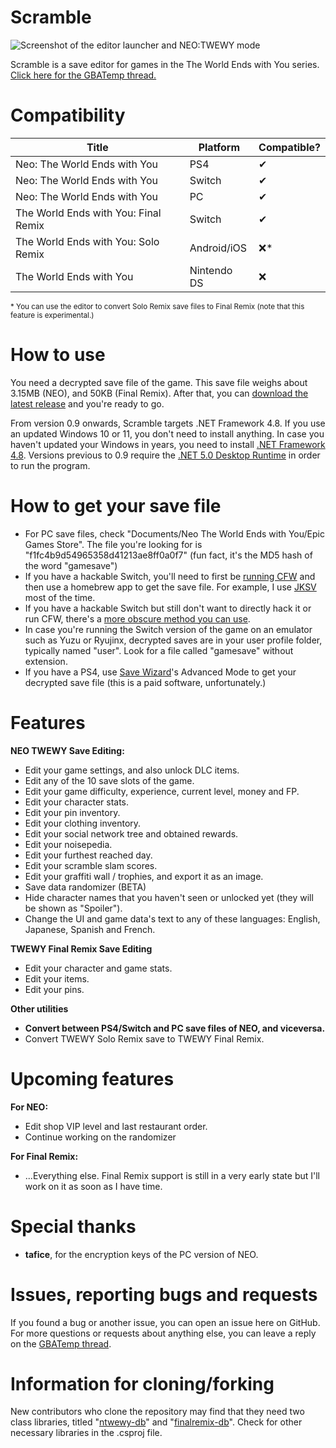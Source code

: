 # Scramble

![Screenshot of the editor launcher and NEO:TWEWY mode](https://i.imgur.com/3K6NJJX.png)

Scramble is a save editor for games in the The World Ends with You series.
[Click here for the GBATemp thread.](https://gbatemp.net/threads/scramble-neo-the-world-ends-with-you-save-editor.591780/)

# Compatibility
| Title                                | Platform    | Compatible? |
|--------------------------------------|-------------|-------------|
| Neo: The World Ends with You         | PS4         | ✔           |
| Neo: The World Ends with You         | Switch      | ✔           |
| Neo: The World Ends with You         | PC          | ✔          |
| The World Ends with You: Final Remix | Switch      | ✔           |
| The World Ends with You: Solo Remix  | Android/iOS | ❌*         |
| The World Ends with You              | Nintendo DS | ❌          |

<sub>\* You can use the editor to convert Solo Remix save files to Final Remix (note that this feature is experimental.)</sub>

# How to use
You need a decrypted save file of the game. This save file weighs about 3.15MB (NEO), and 50KB (Final Remix).
After that, you can [download the latest release](https://github.com/supremetakoyaki/Scramble/releases/) and you're ready to go.

From version 0.9 onwards, Scramble targets .NET Framework 4.8. If you use an updated Windows 10 or 11, you don't need to install anything. In case you haven't updated your Windows in years, you need to install [.NET Framework 4.8](https://dotnet.microsoft.com/download/dotnet-framework/net48).
Versions previous to 0.9 require the [.NET 5.0 Desktop Runtime](https://dotnet.microsoft.com/download/dotnet/5.0/runtime) in order to run the program. 

# How to get your save file
- For PC save files, check "Documents/Neo The World Ends with You/Epic Games Store". The file you're looking for is "f1fc4b9d54965358d41213ae8ff0a0f7" (fun fact, it's the MD5 hash of the word "gamesave")
- If you have a hackable Switch, you'll need to first be [running CFW](https://switch.homebrew.guide/) and then use a homebrew app to get the save file. For example, I use [JKSV](https://github.com/J-D-K/JKSV/releases/) most of the time. 
- If you have a hackable Switch but still don't want to directly hack it or run CFW, there's a [more obscure method you can use](https://gbatemp.net/threads/edit-ofw-clean-switch-save-data-from-nand-backup-restoring-via-fusee-gelee-payloads.541081/).
- In case you're running the Switch version of the game on an emulator such as Yuzu or Ryujinx, decrypted saves are in your user profile folder, typically named "user". Look for a file called "gamesave" without extension.
- If you have a PS4, use [Save Wizard](https://www.savewizard.net/)'s Advanced Mode to get your decrypted save file (this is a paid software, unfortunately.)

# Features
**NEO TWEWY Save Editing:**
- Edit your game settings, and also unlock DLC items.
- Edit any of the 10 save slots of the game.
- Edit your game difficulty, experience, current level, money and FP.
- Edit your character stats.
- Edit your pin inventory.
- Edit your clothing inventory.
- Edit your social network tree and obtained rewards.
- Edit your noisepedia.
- Edit your furthest reached day.
- Edit your scramble slam scores.
- Edit your graffiti wall / trophies, and export it as an image.
- Save data randomizer (BETA)
- Hide character names that you haven't seen or unlocked yet (they will be shown as "Spoiler").
- Change the UI and game data's text to any of these languages: English, Japanese, Spanish and French.

**TWEWY Final Remix Save Editing**
- Edit your character and game stats.
- Edit your items.
- Edit your pins.

**Other utilities**
- **Convert between PS4/Switch and PC save files of NEO, and viceversa.**
- Convert TWEWY Solo Remix save to TWEWY Final Remix.

# Upcoming features
**For NEO:**
- Edit shop VIP level and last restaurant order.
- Continue working on the randomizer

**For Final Remix:**
- ...Everything else. Final Remix support is still in a very early state but I'll work on it as soon as I have time.

# Special thanks
- **tafice**, for the encryption keys of the PC version of NEO.

# Issues, reporting bugs and requests
If you found a bug or another issue, you can open an issue here on GitHub. For more questions or requests about anything else, you can leave a reply on the [GBATemp thread](https://gbatemp.net/threads/scramble-neo-the-world-ends-with-you-save-editor.591780/).

# Information for cloning/forking
New contributors who clone the repository may find that they need two class libraries, titled "[ntwewy-db](https://github.com/supremetakoyaki/ntwewy-db/releases/)" and "[finalremix-db](https://github.com/supremetakoyaki/finalremix-db/releases/)". Check for other necessary libraries in the .csproj file.
